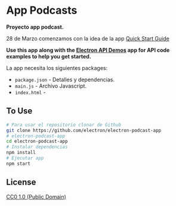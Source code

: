 # App Podcasts

**Proyecto app podcast.**

28 de Marzo comenzamos con la idea de la app [Quick Start Guide](https://electronjs.org/docs) 

**Use this app along with the [Electron API Demos](https://electronjs.org/#get-started) app for API code examples to help you get started.**

La app necesita los siguientes packages:

- `package.json` - Detalles y dependencias.
- `main.js` -      Archivo Javascript.
- `index.html` - 



## To Use


```bash
# Para usar el repositorio clonar de Github 
git clone https://github.com/electron/electron-podcast-app
# electron-podcast-app
cd electron-podcast-app
# Instalar dependencias
npm install
# Ejecutar app
npm start
```

## License

[CC0 1.0 (Public Domain)](LICENSE.md)
